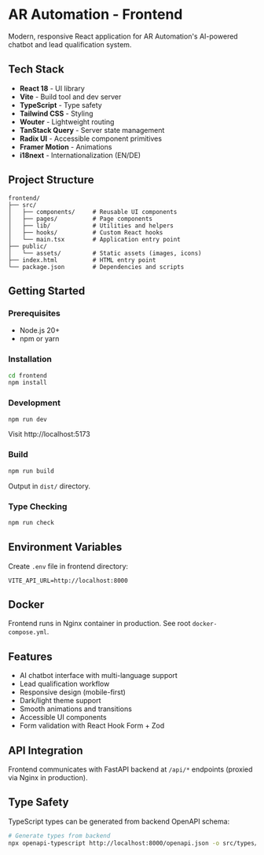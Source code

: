 # AR Automation - Frontend

Modern, responsive React application for AR Automation's AI-powered chatbot and lead qualification system.

## Tech Stack

- **React 18** - UI library
- **Vite** - Build tool and dev server
- **TypeScript** - Type safety
- **Tailwind CSS** - Styling
- **Wouter** - Lightweight routing
- **TanStack Query** - Server state management
- **Radix UI** - Accessible component primitives
- **Framer Motion** - Animations
- **i18next** - Internationalization (EN/DE)

## Project Structure

```
frontend/
├── src/
│   ├── components/     # Reusable UI components
│   ├── pages/          # Page components
│   ├── lib/            # Utilities and helpers
│   ├── hooks/          # Custom React hooks
│   └── main.tsx        # Application entry point
├── public/
│   └── assets/         # Static assets (images, icons)
├── index.html          # HTML entry point
└── package.json        # Dependencies and scripts
```

## Getting Started

### Prerequisites

- Node.js 20+
- npm or yarn

### Installation

```bash
cd frontend
npm install
```

### Development

```bash
npm run dev
```

Visit http://localhost:5173

### Build

```bash
npm run build
```

Output in `dist/` directory.

### Type Checking

```bash
npm run check
```

## Environment Variables

Create `.env` file in frontend directory:

```env
VITE_API_URL=http://localhost:8000
```

## Docker

Frontend runs in Nginx container in production. See root `docker-compose.yml`.

## Features

- AI chatbot interface with multi-language support
- Lead qualification workflow
- Responsive design (mobile-first)
- Dark/light theme support
- Smooth animations and transitions
- Accessible UI components
- Form validation with React Hook Form + Zod

## API Integration

Frontend communicates with FastAPI backend at `/api/*` endpoints (proxied via Nginx in production).

## Type Safety

TypeScript types can be generated from backend OpenAPI schema:

```bash
# Generate types from backend
npx openapi-typescript http://localhost:8000/openapi.json -o src/types/api.ts
```
